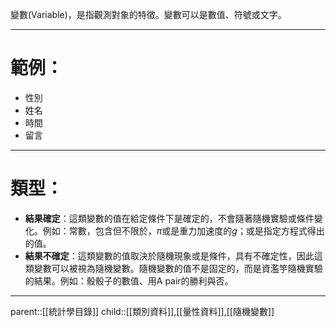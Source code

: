 變數(Variable)，是指觀測對象的特徵。變數可以是數值、符號或文字。
- - -
# 範例：
- 性別
- 姓名
- 時間
- 留言
- - -
# 類型：
- **結果確定**：這類變數的值在給定條件下是確定的，不會隨著隨機實驗或條件變化。例如：常數，包含但不限於，$\pi$或是重力加速度的$g$；或是指定方程式得出的值。
- **結果不確定**：這類變數的值取決於隨機現象或是條件，具有不確定性，因此這類變數可以被視為隨機變數。隨機變數的值不是固定的，而是資濫竽隨機實驗的結果。例如：骰骰子的數值、用A pair的勝利與否。
- - -
parent::[[統計學目錄]]
child::[[類別資料]],[[量性資料]],[[隨機變數]]